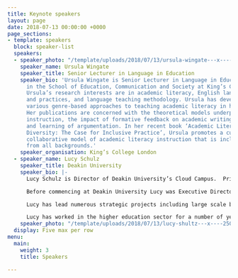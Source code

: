 ```yaml
---
title: Keynote speakers
layout: page
date: 2018-07-13 00:00:00 +0000
page_sections:
- template: speakers
  block: speaker-list
  speakers:
  - speaker_photo: "/template/uploads/2018/07/13/ursula-wingate---x----250-306x---.jpg"
    speaker_name: Ursula Wingate
    speaker_title: Senior Lecturer in Language in Education
    speaker_bio: 'Ursula Wingate is Senior Lecturer in Language in Education and works
      in the School of Education, Communication and Society at King’s College London.
      Ursula’s research interests are in academic literacy, English language policies
      and practices, and language teaching methodology. Ursula has developed and evaluated
      various genre-based approaches to teaching academic literacy in higher education.
      Her publications are concerned with the theoretical models underpinning literacy
      instruction, the impact of formative feedback on academic writing, and the teaching
      and learning of argumentation. In her recent book ‘Academic Literacy and Student
      Diversity: The Case for Inclusive Practice’, Ursula promotes a curriculum-embedded
      collaborative model of academic literacy instruction that is inclusive of students
      from all backgrounds.'
    speaker_organisation: King’s College London
  - speaker_name: Lucy Schulz
    speaker_title: Deakin University
    speaker_bio: |-
      Lucy Schulz is Director of Deakin University’s Cloud Campus.  Prior to this she was Program Director for the LIVE Agenda, Deakin University’s vision for 2020 overseeing a range of projects focused on enhancing the student experience at each stage in their journey. 

      Before commencing at Deakin University Lucy was Executive Director: Regulation and Review at TEQSA, the Australian regulator for higher education. 

      Lucy has lead numerous strategic projects including large scale business change and technology projects particularly in university administrative and service areas.  She is very focused on creating value for customers – perhaps because of all those hospitality jobs when she was young. Added to this is her passion about the value and difference an education makes.

      Lucy has worked in the higher education sector for a number of years in both academic and administrative positions, as well as in higher education regulation.  She has a number of qualifications including in Communication Studies, Legal Studies, Education, and Management Research.  She has also completed the Company Directors diploma and is a Fellow and Meritorious Service Award winner of the Association for Tertiary Education Management (ATEM).
    speaker_photo: "/template/uploads/2018/07/13/lucy-shultz---x----250-306x---.jpg"
  display: Five max per row
menu:
  main:
    weight: 3
    title: Speakers

---
```

